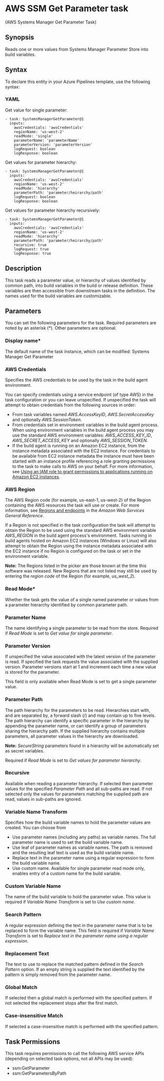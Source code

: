 # AWS SSM Get Parameter task<a name="systemsmanager-getparameter"></a>

\(AWS Systems Manager Get Parameter Task\)

## Synopsis<a name="synopsis"></a>

<a name="systemsmanager-getparameter-synopisis"></a>Reads one or more values from Systems Manager Parameter Store into build variables\.

## Syntax<a name="aws-properties-aws-cli-syntax"></a>

To declare this entity in your Azure Pipelines template, use the following syntax:

### YAML<a name="aws-ssm-get-parameter-syntax.yaml"></a> 
Get value for single parameter:
```
- task: SystemsManagerGetParameter@1
  inputs:
    awsCredentials: 'awsCredentials'
    regionName: 'us-west-2'
    readMode: 'single'
    parameterName: 'parameterName'
    parameterVersion: 'parameterVersion'
    logRequest: boolean
    logResponse: boolean
```
Get values for parameter hierarchy:
```
- task: SystemsManagerGetParameter@1
  inputs:
    awsCredentials: 'awsCredentials'
    regionName: 'us-west-2'
    readMode: 'hierarchy'
    parameterPath: 'parameter/heirarchy/path'
    logRequest: boolean
    logResponse: boolean
```
Get values for parameter hierarchy recursively:
```
- task: SystemsManagerGetParameter@1
  inputs:
    awsCredentials: 'awsCredentials'
    regionName: 'us-west-2'
    readMode: 'hierarchy'
    parameterPath: 'parameter/heirarchy/path'
    recursive: true
    logRequest: true
    logResponse: true
```

## Description<a name="description"></a>

This task reads a parameter value, or hierarchy of values identified by common path, into build variables in the build or release definition\. These variables are then accessible from downstream tasks in the definition\. The names used for the build variables are customizable\.

## Parameters<a name="parameters"></a>

You can set the following parameters for the task\. Required parameters are noted by an asterisk \(\*\)\. Other parameters are optional\.

### Display name\*<a name="display-name"></a>

The default name of the task instance, which can be modified: Systems Manager Get Parameter

### AWS Credentials<a name="aws-credentials"></a>

Specifies the AWS credentials to be used by the task in the build agent environment\.

You can specify credentials using a service endpoint \(of type AWS\) in the task configuration or you can leave unspecified\. If unspecified the task will attempt to obtain credentials from the following sources in order:
+ From task variables named *AWS\.AccessKeyID*, *AWS\.SecretAccessKey* and optionally *AWS\.SessionToken*\.
+ From credentials set in environment variables in the build agent process\. When using environment variables in the build agent process you may use the standard AWS environment variables: *AWS\_ACCESS\_KEY\_ID*, *AWS\_SECRET\_ACCESS\_KEY* and optionally *AWS\_SESSION\_TOKEN*\.
+ If the build agent is running on an Amazon EC2 instance, from the instance metadata associated with the EC2 instance\. For credentials to be available from EC2 instance metadata the instance must have been started with an instance profile referencing a role granting permissions to the task to make calls to AWS on your behalf\. For more information, see [Using an IAM role to grant permissions to applications running on Amazon EC2 instances](https://docs.aws.amazon.com/IAM/latest/UserGuide/id_roles_use_switch-role-ec2.html)\.

### AWS Region<a name="aws-region"></a>

The AWS Region code \(for example, us\-east\-1, us\-west\-2\) of the Region containing the AWS resources the task will use or create\. For more information, see [Regions and endpoints](https://docs.aws.amazon.com/general/latest/gr/rande.html) in the *Amazon Web Services General Reference*\.

If a Region is not specified in the task configuration the task will attempt to obtain the Region to be used using the standard AWS environment variable *AWS\_REGION* in the build agent process's environment\. Tasks running in build agents hosted on Amazon EC2 instances \(Windows or Linux\) will also attempt to obtain the Region using the instance metadata associated with the EC2 instance if no Region is configured on the task or set in the environment variable\.

 **Note:** The Regions listed in the picker are those known at the time this software was released\. New Regions that are not listed may still be used by entering the *region code* of the Region \(for example, *us\_west\_2*\)\.

### Read Mode\*<a name="read-mode"></a>

Whether the task gets the value of a single named parameter or values from a parameter hierarchy identified by common parameter path\.

### Parameter Name<a name="parameter-name"></a>

The name identifying a single parameter to be read from the store\. Required if *Read Mode* is set to *Get value for single parameter*\.

### Parameter Version<a name="parameter-version"></a>

If unspecified the value associated with the latest version of the parameter is read\. If specified the task requests the value associated with the supplied version\. Parameter versions start at 1 and increment each time a new value is stored for the parameter\.

This field is only available when Read Mode is set to get a single parameter value\.

### Parameter Path<a name="parameter-path"></a>

The path hierarchy for the parameters to be read\. Hierarchies start with, and are separated by, a forward slash \(/\) and may contain up to five levels\. The path hierarchy can identify a specific parameter in the hierarchy by appending the parameter name, or can identify a group of parameters sharing the hierarchy path\. If the supplied hierarchy contains multiple parameters, all parameter values in the hierarchy are downloaded\.

 **Note:** *SecureString* parameters found in a hierarchy will be automatically set as secret variables\.

Required if *Read Mode* is set to *Get values for parameter hierarchy*\.

### Recursive<a name="recursive"></a>

Available when reading a parameter hierarchy\. If selected then parameter values for the specified *Parameter Path* and all sub\-paths are read\. If not selected only the values for parameters matching the supplied path are read, values in sub\-paths are ignored\.

### Variable Name Transform<a name="variable-name-transform"></a>

Specifies how the build variable names to hold the parameter values are created\. You can choose from
+ Use parameter names \(including any paths\) as variable names\. The full parameter name is used to set the build variable name\.
+ Use leaf of parameter names as variable names\. The path is removed and the resulting leaf text is used as the build variable name\.
+ Replace text in the parameter name using a regular expression to form the build variable name\.
+ Use custom name\. Available for single parameter read mode only, enables entry of a custom name for the build variable\.

### Custom Variable Name<a name="custom-variable-name"></a>

The name of the build variable to hold the parameter value\. This value is required if *Variable Name Transform* is set to *Use custom name*\.

### Search Pattern<a name="search-pattern"></a>

A regular expression defining the text in the parameter name that is to be replaced to form the variable name\. This field is required if *Variable Name Transform* is set to *Replace text in the parameter name using a regular expression*\.

### Replacement Text<a name="replacement-text"></a>

The text to use to replace the matched pattern defined in the *Search Pattern* option\. If an empty string is supplied the text identified by the pattern is simply removed from the parameter name\.

### Global Match<a name="global-match"></a>

If selected then a global match is performed with the specified pattern\. If not selected the replacement stops after the first match\.

### Case\-insensitive Match<a name="case-insensitive-match"></a>

If selected a case\-insensitive match is performed with the specified pattern\.

## Task Permissions<a name="task-permissions"></a>

This task requires permissions to call the following AWS service APIs \(depending on selected task options, not all APIs may be used\):
+ ssm:GetParameter
+ ssm:GetParametersByPath